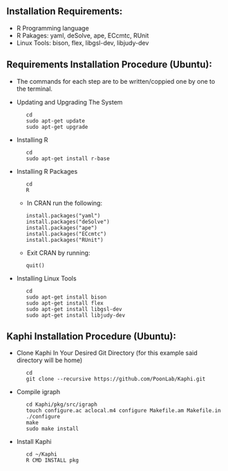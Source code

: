 ## Installation Requirements:

* R Programming language
* R Pakages: yaml, deSolve, ape, ECcmtc, RUnit
* Linux Tools: bison, flex, libgsl-dev, libjudy-dev


## Requirements Installation Procedure (Ubuntu):

* The commands for each step are to be written/coppied one by one to the terminal.

* Updating and Upgrading The System  
    ```
       cd
       sudo apt-get update
       sudo apt-get upgrade
    ```
* Installing R
    ```
	   cd
	   sudo apt-get install r-base
    ```
* Installing R Packages
    ```
	   cd
	   R
    ```
    * In CRAN run the following:    
    ```
	   install.packages("yaml")
	   install.packages("deSolve")
	   install.packages("ape")
	   install.packages("ECcmtc")
	   install.packages("RUnit")
    ```
    * Exit CRAN by running:
    ```
	   quit() 
    ```
* Installing Linux Tools
    ```
	   cd
	   sudo apt-get install bison
	   sudo apt-get install flex  
	   sudo apt-get install libgsl-dev
	   sudo apt-get install libjudy-dev
    ```
    
## Kaphi Installation Procedure (Ubuntu):

* Clone Kaphi In Your Desired Git Directory (for this example said directory will be home)
    ```
	   cd	   
	   git clone --recursive https://github.com/PoonLab/Kaphi.git
    ```
    
* Compile igraph
    ```
	   cd Kaphi/pkg/src/igraph
	   touch configure.ac aclocal.m4 configure Makefile.am Makefile.in
	   ./configure
	   make
	   sudo make install
    ```
* Install Kaphi
    ```
	   cd ~/Kaphi
	   R CMD INSTALL pkg
    ```
